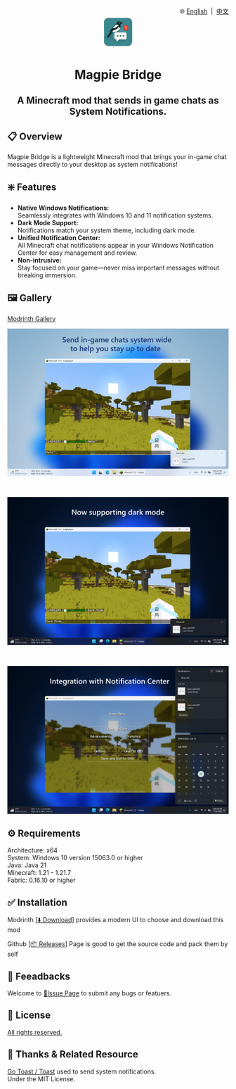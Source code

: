<div align="right">
🌐
<a href="https://github.com/wen-wen520/Minecraft.Mod-MagpieBridge">English</a>
&nbsp;|&nbsp;
<a href="https://github.com/wen-wen520/Minecraft.Mod-MagpieBridge/blob/master/README.zh.md">中文</a>
</div>

<div align="center">

<img src="assets/icon/transparent.png" alt="icon for this repo" style="width: 15%;">

<h1>Magpie Bridge</h1>
<h2>A Minecraft mod that sends in game chats as System Notifications.</h2>

</div>


## 📋 Overview

Magpie Bridge is a lightweight Minecraft mod that brings your in-game chat messages directly to your desktop as system notifications!


## ❇️ Features

- **Native Windows Notifications:**  
  Seamlessly integrates with Windows 10 and 11 notification systems.
- **Dark Mode Support:**  
  Notifications match your system theme, including dark mode.
- **Unified Notification Center:**  
  All Minecraft chat notifications appear in your Windows Notification Center for easy management and review.
- **Non-intrusive:**  
  Stay focused on your game—never miss important messages without breaking immersion.


## 🖼️ Gallery

[Modrinth Gallery](https://modrinth.com/mod/magpiebridge/gallery)

![Normal Mode](https://github.com/wen-wen520/Minecraft.Mod-MagpieBridge/blob/master/assets/gallery/Introduction.jpg?raw=true)

<br>

![Dark Mode](https://github.com/wen-wen520/Minecraft.Mod-MagpieBridge/blob/master/assets/gallery/Dark%20Mode.jpg?raw=true)

<br>

![Notification center](https://github.com/wen-wen520/Minecraft.Mod-MagpieBridge/blob/master/assets/gallery/Norification%20Center.jpg?raw=true)


## ⚙️ Requirements

Architecture: x64\
System: Windows 10 version 15063.0 or higher\
Java: Java 21\
Minecraft: 1.21 - 1.21.7\
Fabric: 0.16.10 or higher

## ✅ Installation

Modrinth [[⬇️ Download]](https://modrinth.com/mod/magpiebridge/versions) provides a modern UI to choose and download this mod

Github [[📦 Releases]](https://github.com/wen-wen520/Minecraft.Mod-MagpieBridge/releases) Page is good to get the source code and pack them by self

## 📃 Feeadbacks

Welcome to [📑Issue Page](https://github.com/wen-wen520/Minecraft.Mod-MagpieBridge/issues/new/choose) to submit any bugs or featuers.

## 📜 License

[All rights reserved.](LICENSE.md)

## 🎉 Thanks & Related Resource

[Go Toast / Toast](https://github.com/go-toast/toast) used to send system notifications.\
Under the MIT License.
